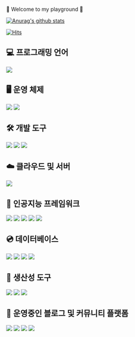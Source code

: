 <!-- left, center, right -->  
<div align="left">

🎡 Welcome to my playground 🎢
<!--
**hyunicecream/hyunicecream** is a ✨ _special_ ✨ repository because its `README.md` (this file) appears on your GitHub profile.

Here are some ideas to get you started:

- 🔭 I’m currently working on ...
- 🌱 I’m currently learning ...
- 👯 I’m looking to collaborate on ...
- 🤔 I’m looking for help with ...
- 💬 Ask me about ...
- 📫 How to reach me: ...
- 😄 Pronouns: ...
- ⚡ Fun fact: ...
-->
[![Anurag's github stats](https://github-readme-stats.vercel.app/api?username=hyunicecream&theme=calm&show_icons=true)](https://github.com/anuraghazra/github-readme-stats)

<!-- [![Top Langs](https://github-readme-stats.vercel.app/api/top-langs/?username=hyunicecream&layout=compact&theme=calm)](https://github.com/hyunicecream/github-readme-stats)

[![Readme Card](https://github-readme-stats.vercel.app/api/pin/?username=hyunicecream&repo=github-readme-stats&theme=calm)](https://github.com/hyunicecream/github-readme-stats) -->

[![Hits](https://hits.seeyoufarm.com/api/count/incr/badge.svg?url=https%3A%2F%2Fgithub.com%2Fhyunicecream&count_bg=%233D86C8&title_bg=%233D86C8&icon=github.svg&icon_color=%23FFFFFF&title=Visitor&edge_flat=false)](https://hits.seeyoufarm.com)

## 💻 프로그래밍 언어
<img src="https://img.shields.io/badge/Python-3766AB?style=flat&logo=Python&logoColor=white"/>

## 🖥️ 운영 체제
<img src="https://img.shields.io/badge/MACOS-2E3440?style=flat&logo=macos&logoColor=white"/>
<img src="https://img.shields.io/badge/Windows-0078D6?style=flat&logo=windows&logoColor=white"/>

## 🛠️ 개발 도구
<img src="https://img.shields.io/badge/Jupyter-F37626?style=flat&logo=jupyter&logoColor=white"/>
<img src="https://img.shields.io/badge/Visual_Studio_Code-007ACC?style=flat&logo=Visual_Studio_Code&logoColor=white"/>
<img src="https://img.shields.io/badge/Filezilla-BF0000?style=flat&logo=filezilla&logoColor=white"/>

## ☁️ 클라우드 및 서버
<img src="https://img.shields.io/badge/AWS-2E5C99?style=flat&logo=Amazon&logoColor=white"/>

## 🤖 인공지능 프레임워크
<img src="https://img.shields.io/badge/Langchain-1C3C3C?style=flat&logo=langchain&logoColor=white"/>
<img src="https://img.shields.io/badge/LM_Studio-368CCB?style=flat&logo=coreldraw&logoColor=white"/>
<img src="https://img.shields.io/badge/Keras-D00000?style=flat&logo=Keras&logoColor=white"/>
<img src="https://img.shields.io/badge/TensorFlow-FF6F00?style=flat&logo=TensorFlow&logoColor=white"/>
<img src="https://img.shields.io/badge/PyTorch-EE4C2C?style=flat&logo=PyTorch&logoColor=white"/>

## 💿 데이터베이스
<img src="https://img.shields.io/badge/Postgresql-4169E1?style=flat&logo=postgresql&logoColor=white"/>
<img src="https://img.shields.io/badge/Mysql-4479A1?style=flat&logo=mysql&logoColor=white"/>
<img src="https://img.shields.io/badge/Mongodb-47A248?style=flat&logo=mongodb&logoColor=white"/>
<img src="https://img.shields.io/badge/DBeaver-382923?style=flat&logo=dbeaver&logoColor=white"/>

## 🚀 생산성 도구
<img src="https://img.shields.io/badge/Obsidian-7C3AED?style=flat&logo=obsidian&logoColor=white"/>
<img src="https://img.shields.io/badge/Slack-4A154B?style=flat&logo=slack&logoColor=white"/>
<img src="https://img.shields.io/badge/Notion-000000?style=flat&logo=notion&logoColor=white"/>

## 📝 운영중인 블로그 및 커뮤니티 플랫폼
<img src="https://img.shields.io/badge/Tistory-eb572d?style=flat&logo=Tistory&logoColor=white"/>
<img src="https://img.shields.io/badge/Velog-20C997?style=flat&logo=Velog&logoColor=white"/>
<img src="https://img.shields.io/badge/Naver_Blog-03C75A?style=flat&logo=naver&logoColor=white"/>
<img src="https://img.shields.io/badge/Naver_Cafe-03C75A?style=flat&logo=naver&logoColor=white"/>

<!-- ![Top Langs](https://github-readme-stats.vercel.app/api/top-langs/?username=hyunicecream&layout=compact) -->

<!-- [![Hits](https://hits.seeyoufarm.com/api/count/incr/badge.svg?url=https%3A%2F%2Fgithub.com%2Fhyunicecream&count_bg=%236BE9AD&title_bg=%23DD81DB&icon=&icon_color=%23E7E7E7&title=hits&edge_flat=false)](https://hits.seeyoufarm.com) -->
<!-- [![Hits](https://hits.seeyoufarm.com/api/count/incr/badge.svg?url=https%3A%2F%2Fgithub.com%2Fhyunicecream&count_bg=%233D86C8&title_bg=%233D86C8&icon=github.svg&icon_color=%23000000&title=Visitor&edge_flat=false)](https://hits.seeyoufarm.com) -->

<!-- [![Hits](https://hits.seeyoufarm.com/api/count/incr/badge.svg?url=https%3A%2F%2Fgithub.com%2Fhyunicecream&count_bg=%233D86C8&title_bg=%233D86C8&icon=github.svg&icon_color=%23FFFFFF&title=Visitor&edge_flat=false)](https://hits.seeyoufarm.com) -->

<!-- [![Gmail Badge](https://img.shields.io/badge/Gmail-EA4335?style=flat-square&logo=Gmail&logoColor=white&link=mailto:hyunicecream31@gmail.com)](mailto:hyunicecream31@gmail.com) -->
<!-- <a href="https://velog.io/@hyunicecream" target="_blank"><img src="https://img.shields.io/badge/Velog-20c997?style=flat-square&logo=Vimeo&logoColor=white"/></a> -->
</div>
